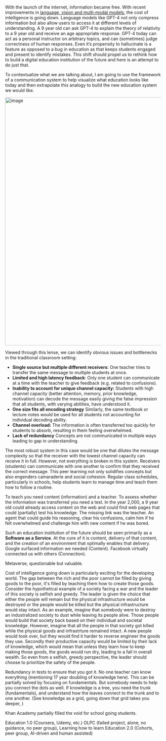 With the launch of the internet, information became free. With recent improvements in [language, vision and multi-modal models](https://openai.com/research/overview), the cost of intelligence is going down. 
Language models like GPT-4 not only compress information but also allow users to access it at different levels of understanding. 
A 9 year old can ask GPT-4 to explain the theory of relativity to a 9 year old and receive an age appropriate response. 
GPT-4 today can act as a personal instructor on arbitrary topics, and can (sometimes) judge correctness of human responses. 
Even it’s propensity to hallucinate is a feature as opposed to a bug in education as that keeps students engaged and present 
to identify mistakes. This shift should propel us to rethink how to build a digital education institution of the future 
and here is an attempt to do just that. 

To contextualize what we are talking about, I am going to use the framework of a communication system to help visualize what education looks like today and then extrapolate this analogy to build the new education system we would like. 

<img width="802" alt="image" src="https://github.com/samee99/samee99.github.io/assets/53830393/f9b2256c-f77b-42cc-9ca9-14e3342033f6">

Viewed through this lense, we can identify obvious issues and bottlenecks in the traditional classroom setting: 

* **Single source but multiple different receivers**: One teacher tries to transfer the same message to multiple students at once.   
* **Limited and high latency feedback**: Only one student can communicate at a time with the teacher to give feedback (e.g. related to confusions). 
* **Inability to account for unique channel capacity:** Students with high channel capacity (better attention, memory, prior knowledge, motivation) can decode the message easily giving the false impression that all students, with varying abilities, have understood it. 
* **One size fits all encoding strategy** Similarly, the same textbook or lecture notes would be used for all students not accounting for individual decoding ability. 
* **Channel overload:** The information is often transferred too quickly for students to absorb, resulting in them feeling overwhelmed.  
* **Lack of redundancy** Concepts are not communicated in multiple ways leading to gap in understanding. 

The most robust system in this case would be one that dilutes the message complexity so that the receiver with the lowest channel capacity can receive it in full. However, not everything is broken in this system. Receivers (students) can communicate with one another to confirm that they received the correct message. This peer learning not only solidifies concepts but also engenders camaraderie and social cohesion. Regular class schedules, particularly in schools, help students learn to manage time and teach them how to follow a routine. 



To teach you need content (information) and a teacher. To assess whether the information was transferred you need a test. 
In the year 2,000, a 9 year old could already access content on the web and 
could find web pages that could (partially) test his knowledge. 
The missing link was the teacher. 
An agent that could guide his reasoning, clear his confusions, calm him if he felt overwhelmed and challenge him 
with new content if he was bored.

Such an education institution of the future should be seen primarily as a **Software as a Service**. At the core of it is content, delivery of that content, and the creation of an environment that optimally enables that delivery. Google surfaced information we needed (Content). Facebook virtually connected us with others (Connection). 

Metaverse, questionable but valuable. 

Cost of intelligence going down is particularly exciting for the developing world. The gap between the rich and the poor cannot be filled by giving goods to the poor, it's filled by teaching them how to create those goods. Consider the hypothetical example of a society facing a war and the leader of this society is selfish and greedy. The leader is given the choice that either the people will remain but the physical infrastructure would be destroyed or the people would be killed but the physical infrastructure would stay intact. As an example, imagine that somebody were to destroy an industralized society to dust while leaving its people alive. Those people would build that society back based on their individual and societal knowledge. However, imagine that all the people in that society got killed while the physical goods and infrastrture remained intact. A new people would took over, but they would find it harder to reverse engineer the goods they use. Secondly their productive capacity would be limited by their lack of knowledge, which would mean that unless they learn how to keep making those goods, the goods would run dry, leading to a fall in overall wealth. So even from a selfish, greedy perspective, the leader should choose to prioritize the safety of the people. 

Redundancy in tests to ensure that you got it. 
No one teacher can know everything (mentioning 17 year doubling of knowledge here). 
This can be partially solved by focusing on fundamentals. 
But somebody needs to help you connect the dots as well. 
If knowledge is a tree, you need the trunk (fundamentals), 
and understand how the leaves connect to the trunk and to one another. 
(See knowledge as a grid, going down that grid takes you deeper, ) 

Khan Academy partially filled the void for school going students. 

Education 1.0 (Coursera, Udemy, etc.)
OLPC (failed project, alone, no guidance, no peer group), 
Learning how to learn
Education 2.0 (Cohorts, peer group, AI-driven and human assisted)


